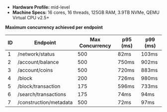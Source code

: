 - **Hardware Profile:** mid-level
- **Machine Specs:** 16 cores, 16 threads, 125GB RAM, 3.9TB NVMe, QEMU Virtual CPU v2.5+

**Maximum concurrency achieved per endpoint**

| ID  | Endpoint               | Max Concurrency | p95 (ms) | p99 (ms) |
| --- | ---------------------- | --------------- | -------- | -------- |
| 1   | /network/status        | 500             | 82ms     | 103ms    |
| 2   | /account/balance       | 500             | 750ms    | 902ms    |
| 3   | /account/coins         | 500             | 720ms    | 883ms    |
| 4   | /block                 | 200             | 726ms    | 980ms    |
| 5   | /block/transaction     | 175             | 596ms    | 733ms    |
| 6   | /search/transactions   | 175             | 74ms     | 94ms     |
| 7   | /construction/metadata | 500             | 72ms     | 97ms     |
